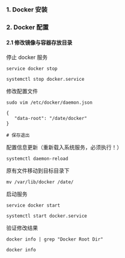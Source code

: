 ### 1. Docker 安装

### 2. Docker 配置

#### 2.1  修改镜像与容器存放目录

停止 docker 服务

```shell
service docker stop

systemctl stop docker.service
```

 修改配置文件

```shell
sudo vim /etc/docker/daemon.json

{
   "data-root": "/date/docker"
}

# 保存退出
```

配置信息更新（重新载入系统服务，必须执行！）

```shell
systemctl daemon-reload
```

原有文件移动到目标目录下

```shell
mv /var/lib/docker /date/
```

启动服务

```shell
service docker start

systemctl start docker.service
```

验证修改结果

```shell
docker info | grep "Docker Root Dir"

docker info

```